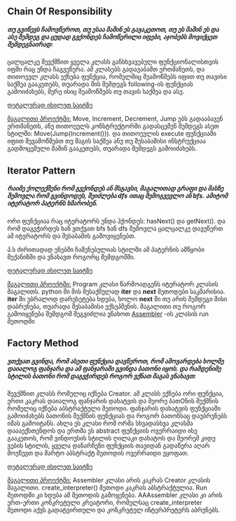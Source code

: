 ## Chain Of Responsibility
##### თუ გვიწევს ჩამოვწეროთ, თუ ესაა მაშინ ეს გავაკეთოთ, თუ ეს მაშინ ეს და ასე შემდეგ და ცუდად გვქონდეს ჩამოწერილი იფები, აჯობებს მოვიქცეთ შემდეგნაირად:

ცალცალკე შევქმნით ყველა კლასს განსხვავებული ფუნქციონალისთვის იფში რაც უნდა ჩაგვეწერა. ამ კლასებს გადავაბამთ ერთმანეთს, და თითოეულ კლასს ექნება ფუნქცია, რომელშიც შეამოწმებს იფით თუ თავისი საქმეა გააკეთებს, თუარადა მის შემდეგს following-ის ფუნქციას გამოიძახებს, მერე ისიც შეამოწმებს თუ თავის საქმეა და ასე.

[დეტალურად იხილეთ საიტზე](https://refactoring.guru/design-patterns/chain-of-responsibility)

[მაგალითი პროექტში:](interpreter.py)
Move, Increment, Decrement, Jump ებს გადააბავენ ერთმანეთს, ანუ თითოეულს კონსტრუქტორში გადასცემენ შემდეგს ასეთ სტილში: Move(Jump(Increment())). და თითოეულის execute ფუნქციაში იფით შევამოწმებთ თუ მაგის საქმეა ანუ თუ შესაბამისი ინსტრუქციაა გადმოცემული მაშინ გააკეთებს, თუარადა შემდეგს გამოიძახებს.



## Iterator Pattern
##### რაიმე ქოლექშენი რომ გვქონდეს ან მსგავსი, მაგალითად გრაფი და მასზე შემოვლა რომ გვინდოდეს, შეიძლება dfs ითაც შემოგვევლო ან bfs. ამიტომ იტერატორ პატერნს ხმარობენ.

ორი ფუნქციაა რაც იტერატორს უნდა ჰქონდეს: hasNext() და getNext(). და რომ დაგვჭირდეს ხან ვთქვათ bfs ხან dfs შემოვლა ცალცალკე დავუწერთ ამ იტერატორს და შესაბამის გამოვიყენებთ.

პ.ს ძირითადად ენებში ჩაშენებულიას სტილში ამ პატერნის ამწყობი მექანიზმი და ვნახავთ როგორც შემდგომში.

[დეტალურად იხილეთ საიტზე](https://refactoring.guru/design-patterns/iterator)

[მაგალითი პროექტში:](program.py)
Program კლასი წარმოადგენს იტერატორ კლასის მაგალითს. python ში მის შესაქმელად __iter__ და __next__ მეთოდები საკმარისია.
__iter__ ში უბრალოდ დარესეტება ხდება, ხოლო __next__ ში თუ არის შემდეგი მისი დაბრუნება, თუარადა შესაბამისი ექსეპშენის.
მაგალითი თუ როგორ გამოიყენება შემდგომ შეგვიძლია ვნახოთ [Assembler](assembler.py) -ის კლასის run მეთოდში 



## Factory Method
##### ვთქვათ გვინდა, რომ ასეთი ფუნქცია დავწეროთ, რომ ამოვარდება ხოლმე დაიალოგ ფანჯარა და ამ ფანჯარაში გვინდა ბათონი იყოს. და რამდენიმე სტილის ბათონი რომ დაგვჭირდეს როგორ ვქნათ მაგას ვნახავთ:

შევქმნით კლასს რომელიც იქნება Creator. ამ კლასს ექნება ორი ფუნქცია, ერთი კაკრას დაიალოგ ფანჯარის დახატვის და მეორე ბათOნის შექმნის რომელიც იქნება აბსტრაქტული მეთოდი.
ფანჯარის დახატვის ფუნქციაში გამოიძახებს ბათონის შექმნის ფუნქციას და როგორ ბათონსაც დაუბრუნებს იმას გამოიტანს. ახლა ეს კლასი რომ ორმა სხვადასხვა კლასმა დაააექსთენდოს და ერთმა ეს abstract ფუნქციის ოვერრაიდი ისე გააკეთოს, რომ ვინდოუსის სტილის ღილაკი დახატოს და მეორემ კიდე ვების სტილის, ყველა დანარჩენი ფუნქციის თავიდან გადაწერა აღარ მოუწევთ და მარტო აბსტრაქტ მეთოდის ოვერრაიდი ეყოფათ.

[დეტალურად იხილეთ საიტზე](https://refactoring.guru/design-patterns/factory-method)

[მაგალითი პროექტში:](assembler.py)
Assembler კლასი არის კაკრას Creator კლასის მაგალითი. create_interpreter() მეთოდი კაკრას აბსტრაქტულია. Run მეთოდში კი ხდება ამ მეთოდის გამოყენება.
AAAssembler კლასი კი არის ერთ-ერთი კონკრეტული კრეატორი, რომელსაც create_interpreter მეთოდი აქვს გადატვირთული და კონკრეტულ ინტერპრეტერს აბრუნებს.


